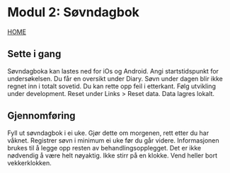 # Modul 2: Søvndagbok

[HOME](../README.md)

## Sette i gang
Søvndagboka kan lastes ned for iOs og Android. Angi startstidspunkt for undersøkelsen. Du får en oversikt under Diary. Søvn under dagen blir ikke regnet inn i totalt sovetid. Du kan rette opp feil i etterkant. Følg utvikling under development. Reset under Links > Reset data. Data lagres lokalt.

## Gjennomføring
Fyll ut søvndagbok i ei uke. Gjør dette om morgenen, rett etter du har våknet. Registrer søvn i minimum ei uke før du går videre. Informasjonen brukes til å legge opp resten av behandlingsopplegget. Det er ikke nødvendig å være helt nøyaktig. Ikke stirr på en klokke. Vend heller bort vekkerklokken.
